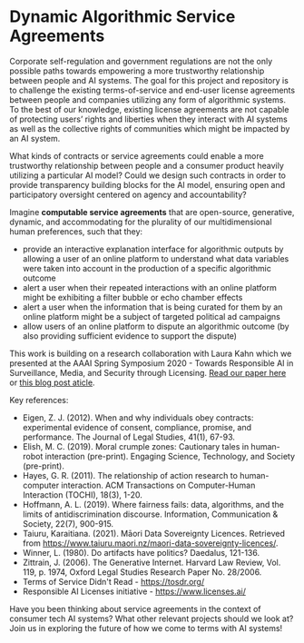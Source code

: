 # Dynamic Algorithmic Service Agreements
Corporate self-regulation and government regulations are not the only possible paths towards empowering a more trustworthy relationship between people and AI systems. The goal for this project and repository is to challenge the existing terms-of-service and end-user license agreements between people and companies utilizing any form of algorithmic systems. To the best of our knowledge, existing license agreements are not capable of protecting users’ rights and liberties when they interact with AI systems as well as the collective rights of communities which might be impacted by an AI system.

What kinds of contracts or service agreements could enable a more trustworthy relationship between people and a consumer product heavily utilizing a particular AI model? Could we design such contracts in order to provide transparency building blocks for the AI model, ensuring open and participatory oversight centered on agency and accountability?

Imagine **computable service agreements** that are open-source, generative, dynamic, and accommodating for the plurality of our multidimensional human preferences, such that they:
* provide an interactive explanation interface for algorithmic outputs by allowing a user of an online platform to understand what data variables were taken into account in the production of a specific algorithmic outcome
* alert a user when their repeated interactions with an online platform might be exhibiting a filter bubble or echo chamber effects
* alert a user when the information that is being curated for them by an online platform might be a subject of targeted political ad campaigns
* allow users of an online platform to dispute an algorithmic outcome (by also providing sufficient evidence to support the dispute) 


This work is building on a research collaboration with Laura Kahn which we presented at the AAAI Spring Symposium 2020 - Towards Responsible AI in Surveillance, Media, and Security through Licensing. [Read our paper here](https://arxiv.org/pdf/1912.04947.pdf) or [this blog post aticle](https://bobi-rakova.medium.com/integrity-beyond-the-terms-of-service-agreement-in-a-human-ai-world-eb2d940da66f).

Key references:
* Eigen, Z. J. (2012). When and why individuals obey contracts: experimental evidence of consent, compliance, promise, and performance. The Journal of Legal Studies, 41(1), 67-93.
* Elish, M. C. (2019). Moral crumple zones: Cautionary tales in human-robot interaction (pre-print). Engaging Science, Technology, and Society (pre-print).
* Hayes, G. R. (2011). The relationship of action research to human-computer interaction. ACM Transactions on Computer-Human Interaction (TOCHI), 18(3), 1-20.
* Hoffmann, A. L. (2019). Where fairness fails: data, algorithms, and the limits of antidiscrimination discourse. Information, Communication & Society, 22(7), 900-915.
* Taiuru, Karaitiana. (2021). Māori Data Sovereignty Licences. Retrieved from https://www.taiuru.maori.nz/maori-data-sovereignty-licences/.
* Winner, L. (1980). Do artifacts have politics? Daedalus, 121-136.
* Zittrain, J. (2006). The Generative Internet. Harvard Law Review, Vol. 119, p. 1974, Oxford Legal Studies Research Paper No. 28/2006.
* Terms of Service Didn't Read - https://tosdr.org/
* Responsible AI Licenses initiative - https://www.licenses.ai/

Have you been thinking about service agreements in the context of consumer tech AI systems? What other relevant projects should we look at? Join us in exploring the future of how we come to terms with AI systems!

